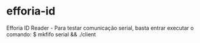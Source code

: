efforia-id
===========

Efforia ID Reader - Para testar comunicação serial, basta entrar executar o comando: $ mkfifo serial && ./client
